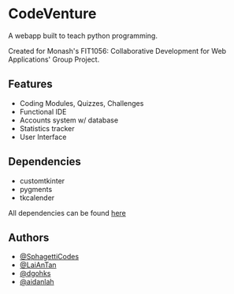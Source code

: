 # CodeVenture

A webapp built to teach python programming.

Created for Monash's FIT1056: Collaborative Development for Web Applications' Group Project.

## Features
- Coding Modules, Quizzes, Challenges
- Functional IDE
- Accounts system w/ database
- Statistics tracker
- User Interface

## Dependencies
- customtkinter
- pygments
- tkcalender

All dependencies can be found [here](requirements.txt)

## Authors
- [@SphagettiCodes](https://github.com/SpaghettiCodes)
- [@LaiAnTan](https://github.com/LaiAnTan)
- [@dgohks](https://github.com/dgohks)
- [@aidanlah](https://github.com/aidanlah)
